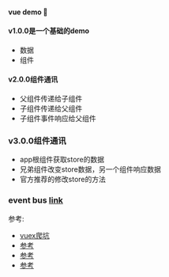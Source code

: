#### vue demo :panda_face:

#### v1.0.0是一个基础的demo
* 数据
* 组件

#### v2.0.0组件通讯

* 父组件传递给子组件
* 子组件传递给父组件
* 子组件事件响应给父组件

### v3.0.0组件通讯

* app根组件获取store的数据
* 兄弟组件改变store数据，另一个组件响应数据
* 官方推荐的修改store的方法

### event bus [link](http://runjs.cn/code/k0nfythj)
参考:

* [vuex爬坑](http://www.cnblogs.com/wisewrong/p/6344390.html)
* [参考](http://www.jb51.net/article/110212.htm) 
* [参考](http://www.cnblogs.com/huansky/p/6517237.html)
* [参考](https://zhuanlan.zhihu.com/p/25042521)
